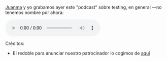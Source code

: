 [Juanma](https://twitter.com/juanlao) y yo grabamos ayer este "podcast" sobre testing, en general —no tenemos nombre por
ahora:

<audio controls loop>
  <source src="items/documents/PodcastTesting.mp3" type="audio/mpeg">
(Sorry, your browser doesn't support embedding audio.)
</audio>

Créditos:
- El redoble para anunciar nuestro patrocinador lo cogimos de
  [aquí](https://freesound.org/people/bigjoedrummer/sounds/77305/)